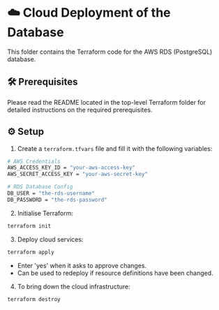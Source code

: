 # ☁️ Cloud Deployment of the Database

This folder contains the Terraform code for the AWS RDS (PostgreSQL) database.

## 🛠️ Prerequisites

Please read the README located in the top-level Terraform folder for detailed instructions on the required prerequisites.

## ⚙️ Setup

1. Create a `terraform.tfvars` file and fill it with the following variables:
```bash
# AWS Credentials
AWS_ACCESS_KEY_ID = "your-aws-access-key"
AWS_SECRET_ACCESS_KEY = "your-aws-secret-key"

# RDS Database Config
DB_USER = "the-rds-username"
DB_PASSWORD = "the-rds-password"
```

2. Initialise Terraform:
```bash
terraform init
```

3. Deploy cloud services:
```bash
terraform apply
```
  - Enter 'yes' when it asks to approve changes.
  - Can be used to redeploy if resource definitions have been changed.

4. To bring down the cloud infrastructure:
```bash
terraform destroy
```